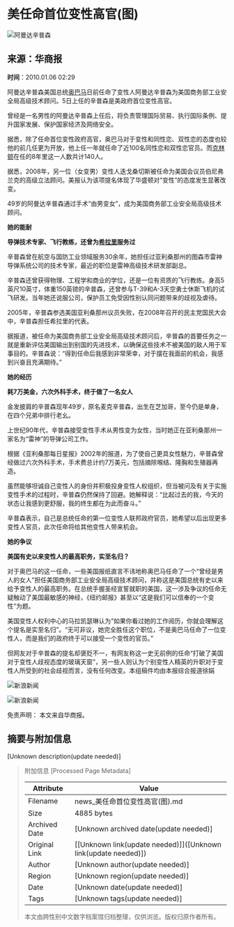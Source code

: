 # 美任命首位变性高官(图)

![阿曼达辛普森](//n.sinaimg.cn/sinakd10200/358/w179h179/20221208/9c77-63af774cb57c34d042747021945e0c81.jpg)

## 来源：华商报

**时间**：2010.01.06 02:29

阿曼达辛普森美国总统[奥巴马](https://news.sina.cn/news_zt/keyword.d.html?vt=4&k=%E5%A5%A5%E5%B7%B4%E9%A9%AC)日前任命了变性人阿曼达辛普森为美国商务部工业安全局高级技术顾问。5日上任的辛普森是美政府首位变性高官。

曾经是一名男性的阿曼达辛普森上任后，将负责管理国际贸易、执行国际条例、提升国家发展、保护国家经济及网络安全。

据悉，除了任命首位变性政府高官，奥巴马对于变性和同性恋、双性恋的态度也较他的前几任更为开放，他上任一年就任命了近100名同性恋和双性恋官员。而[克林顿](https://news.sina.cn/news_zt/keyword.d.html?vt=4&k=%E5%85%8B%E6%9E%97%E9%A1%BF)在任的8年里这一人数共计140人。

据悉，2008年，另一位（女变男）变性人迭戈桑切斯被任命为美国会议员伯尼弗兰克的高级立法顾问。美报认为该项提名体现了华盛顿对“变性”的态度发生显著改变。

49岁的阿曼达辛普森通过手术“由男变女”，成为美国商务部工业安全局高级技术顾问。

**她的能耐**

**导弹技术专家、飞行教练，还曾为[希拉里](https://news.sina.cn/news_zt/keyword.d.html?vt=4&k=%E5%B8%8C%E6%8B%89%E9%87%8C)服务过**

辛普森曾在航空与国防工业领域服务30余年，她担任过亚利桑那州的图森市雷神导弹系统公司的技术专家，最近的职位是雷神高级技术研发部副总。

辛普森还曾获得物理、工程学和商业的学位，还是一位有资质的飞行教练。身高5英尺10英寸，体重150英镑的辛普森，还曾参与T-39和A-3天空勇士休斯飞机的试飞研发。当年她还说服公司，保护员工免受因性别认同问题带来的歧视及虐待。

2005年，辛普森参选美国亚利桑那州议员失败，在2008年召开的民主党国民大会中，辛普森担任希拉里的代表。

据报道，被任命为美国商务部工业安全局高级技术顾问后，辛普森的首要任务之一就是重新评估美国输出到别国的先进技术，以确保这些技术不被美国的敌人用于军事目的。辛普森说：“得到任命后我感到非常荣幸，对于摆在我面前的机会，我感到兴奋且充满期待。”

**她的经历**

**耗7万美金，六次外科手术，终于做了一名女人**

金发披肩的辛普森现年49岁，原名麦克辛普森，出生在芝加哥，至今仍是单身，在四个兄弟中排行老幺。

上世纪90年代，辛普森接受变性手术从男性变为女性，当时她正在亚利桑那州一家名为“雷神”的导弹公司工作。

根据《亚利桑那每日星报》2002年的报道，为了使自己更具女性魅力，辛普森曾经做过六次外科手术，手术费总计约7万美元，包括摘除喉结、隆胸和生殖器再造。

虽然能够坦诚自己变性人的身份并积极投身变性人权组织，但当被问及有关于实施变性手术的过程时，辛普森仍然保持了回避。她解释说：“比起过去的我，今天的状态让我感到更舒服，我的终生都在为此而奋斗。”

辛普森表示，自己是总统任命的第一位变性人联邦政府官员，她希望以后出现更多变性人官员，此次任命将给其他变性人带来机会。

**她的争议**

**美国有史以来变性人的最高职务，实至名归？**

对于奥巴马的这一任命，一些美国报纸直言不讳地称奥巴马任命了一个“曾经是男人的女人”担任美国商务部工业安全局高级技术顾问，并称这是美国总统有史以来给予变性人的最高职务。在总统手握圣经宣誓就职的美国，这一涉及争议的任命无疑触动了美国最敏感的神经，《纽约邮报》甚至以“这是我们可以信奉的一个变性”为题。

美国变性人权利中心的马拉凯瑟琳认为“如果你看过她的工作阅历，你就会理解这个提名是实至名归”。“无可非议，她完全胜任这个职位，不是奥巴马任命了一位变性人，而是我们的政府终于可以接受一个变性的官员。”

但网友对于辛普森的提名却褒贬不一，有网友称这一史无前例的任命“打破了美国对于变性人歧视态度的玻璃天窗”，另一些人则认为个别变性人精英的升职对于变性人所受到的社会歧视而言，没有任何改变。本组稿件均由本报综合报道徐娟

![新浪新闻](//n.sinaimg.cn/default/2fb77759/20151125/320X320.png)

![新浪新闻](//n.sinaimg.cn/default/80905340/20200331/sinalogo.png)

免责声明： 本文来自华商报。

## 摘要与附加信息

<!-- tcd_abstract -->
[Unknown description(update needed)]
<!-- tcd_abstract_end -->

> 附加信息 [Processed Page Metadata]
>
> | Attribute       | Value                                  |
> |-----------------|----------------------------------------|
> | Filename        | news_美任命首位变性高官(图).md                             |
> | Size            | 4885 bytes                           |
> | Archived Date   | [Unknown archived date(update needed)]                             |
> | Original Link   | [[Unknown link(update needed)]]([Unknown link(update needed)])                       |
> | Author          | [Unknown author(update needed)]                               |
> | Region          | [Unknown region(update needed)]                               |
> | Date            | [Unknown date(update needed)]                                 |
> | Tags            | [Unknown tags(update needed)]                                 |
>
> 本文由跨性别中文数字档案馆归档整理，仅供浏览。版权归原作者所有。
>